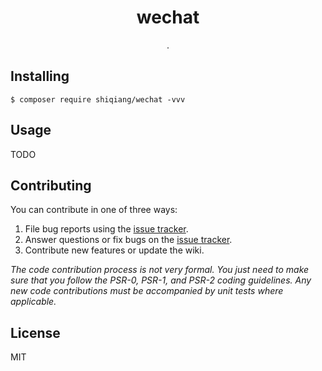 <h1 align="center"> wechat </h1>

<p align="center"> .</p>


## Installing

```shell
$ composer require shiqiang/wechat -vvv
```

## Usage

TODO

## Contributing

You can contribute in one of three ways:

1. File bug reports using the [issue tracker](https://github.com/shiqiang/wechat/issues).
2. Answer questions or fix bugs on the [issue tracker](https://github.com/shiqiang/wechat/issues).
3. Contribute new features or update the wiki.

_The code contribution process is not very formal. You just need to make sure that you follow the PSR-0, PSR-1, and PSR-2 coding guidelines. Any new code contributions must be accompanied by unit tests where applicable._

## License

MIT